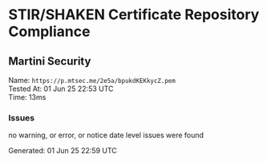 # STIR/SHAKEN Certificate Repository Compliance

## Martini Security

Name: `https://p.mtsec.me/2e5a/bpukdKEKkycZ.pem`\
Tested At: 01 Jun 25 22:53 UTC\
Time: 13ms

### Issues

no warning, or error, or notice date level issues were found

Generated: 01 Jun 25 22:59 UTC